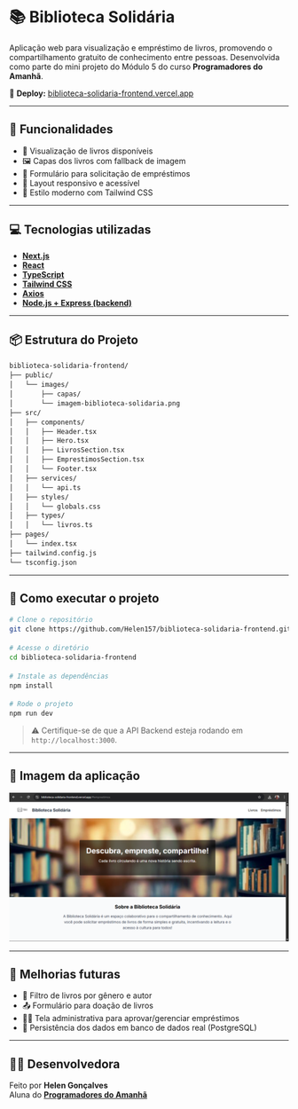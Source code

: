 # 📚 Biblioteca Solidária

Aplicação web para visualização e empréstimo de livros, promovendo o compartilhamento gratuito de conhecimento entre pessoas. Desenvolvida como parte do mini projeto do Módulo 5 do curso **Programadores do Amanhã**.

🔗 **Deploy:** [biblioteca-solidaria-frontend.vercel.app](https://biblioteca-solidaria-frontend.vercel.app/)

---

## 🚀 Funcionalidades

- 📖 Visualização de livros disponíveis  
- 🖼️ Capas dos livros com fallback de imagem  
- 📝 Formulário para solicitação de empréstimos  
- 📱 Layout responsivo e acessível  
- 🎨 Estilo moderno com Tailwind CSS  

---

## 💻 Tecnologias utilizadas

- **[Next.js](https://nextjs.org/)**  
- **[React](https://reactjs.org/)**  
- **[TypeScript](https://www.typescriptlang.org/)**  
- **[Tailwind CSS](https://tailwindcss.com/)**  
- **[Axios](https://axios-http.com/)**  
- **[Node.js + Express (backend)](https://expressjs.com/)**  

---

## 📦 Estrutura do Projeto

```bash
biblioteca-solidaria-frontend/
├── public/
│   └── images/
│       ├── capas/
│       └── imagem-biblioteca-solidaria.png
├── src/
│   ├── components/
│   │   ├── Header.tsx
│   │   ├── Hero.tsx
│   │   ├── LivrosSection.tsx
│   │   ├── EmprestimosSection.tsx
│   │   └── Footer.tsx
│   ├── services/
│   │   └── api.ts
│   ├── styles/
│   │   └── globals.css
│   ├── types/
│   │   └── livros.ts
├── pages/
│   └── index.tsx
├── tailwind.config.js
└── tsconfig.json
```

---

## 🧪 Como executar o projeto

```bash
# Clone o repositório
git clone https://github.com/Helen157/biblioteca-solidaria-frontend.git

# Acesse o diretório
cd biblioteca-solidaria-frontend

# Instale as dependências
npm install

# Rode o projeto
npm run dev
```

> ⚠️ Certifique-se de que a API Backend esteja rodando em `http://localhost:3000`.

---

## 📸 Imagem da aplicação

<img src="./public/images/imagem-biblioteca-solidaria.png" alt="Print da Biblioteca Solidária" width="800"/>

---

## 📌 Melhorias futuras

- 🔎 Filtro de livros por gênero e autor  
- 📤 Formulário para doação de livros  
- 👩‍💼 Tela administrativa para aprovar/gerenciar empréstimos  
- 💾 Persistência dos dados em banco de dados real (PostgreSQL)  

---

## 👩‍💻 Desenvolvedora

Feito por **Helen Gonçalves**  
Aluna do **[Programadores do Amanhã](https://programadoresdoamanha.org)**
